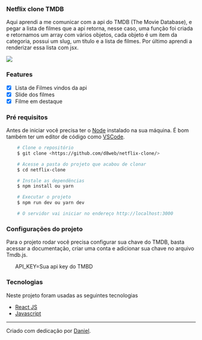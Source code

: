 ### Netflix clone TMDB

<p>Aqui aprendi a me comunicar com a api do TMDB (The Movie Database), e pegar a lista de filmes que a api retorna, nesse caso, uma função foi criada e retornamos um array com vários objetos, cada objeto é um item da categoria, possui um slug, um título e a lista de filmes. Por último aprendi a renderizar essa lista com jsx.</p>

<img src="https://github.com/d8web/Pizza-System-Next-JS/blob/master/public/img/pizza.gif"/>

### Features

- [x] Lista de Filmes vindos da api
- [x] Slide dos filmes
- [x] Filme em destaque

### Pré requisitos
Antes de iniciar você precisa ter o [Node](https://nodejs.org/en/) instalado na sua máquina. É bom também ter um editor de código como [VSCode](https://code.visualstudio.com/).

```bash
    # Clone o repositório
    $ git clone <https://github.com/d8web/netflix-clone/>

    # Acesse a pasta do projeto que acabou de clonar
    $ cd netflix-clone

    # Instale as dependências
    $ npm install ou yarn

    # Executar o projeto
    $ npm run dev ou yarn dev

    # O servidor vai iniciar no endereço http://localhost:3000
```

### Configurações do projeto

Para o projeto rodar você precisa configurar sua chave do TMDB, basta acessar a documentação, criar uma conta e adicionar sua chave no arquivo Tmdb.js.

<ul style="list-style: none">
    <li>API_KEY=Sua api key do TMBD</li>
</ul>

### Tecnologias

Neste projeto foram usadas as seguintes tecnologias

- [React JS](https://pt-br.reactjs.org/)
- [Javascript](https://developer.mozilla.org/pt-BR/docs/Web/JavaScript)

<hr/>
Criado com dedicação por <a href="https://github.com/d8web/" target="_blank">Daniel</a>.
